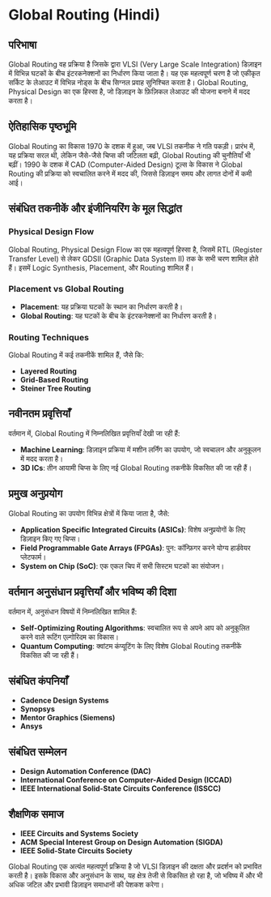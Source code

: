# Global Routing (Hindi)

## परिभाषा
Global Routing वह प्रक्रिया है जिसके द्वारा VLSI (Very Large Scale Integration) डिज़ाइन में विभिन्न घटकों के बीच इंटरकनेक्शनों का निर्धारण किया जाता है। यह एक महत्वपूर्ण चरण है जो एकीकृत सर्किट के लेआउट में विभिन्न नोड्स के बीच सिग्नल प्रवाह सुनिश्चित करता है। Global Routing, Physical Design का एक हिस्सा है, जो डिज़ाइन के फ़िज़िकल लेआउट की योजना बनाने में मदद करता है।

## ऐतिहासिक पृष्ठभूमि
Global Routing का विकास 1970 के दशक में हुआ, जब VLSI तकनीक ने गति पकड़ी। प्रारंभ में, यह प्रक्रिया सरल थी, लेकिन जैसे-जैसे चिप्स की जटिलता बढ़ी, Global Routing की चुनौतियाँ भी बढ़ीं। 1990 के दशक में CAD (Computer-Aided Design) टूल्स के विकास ने Global Routing की प्रक्रिया को स्वचालित करने में मदद की, जिससे डिज़ाइन समय और लागत दोनों में कमी आई।

## संबंधित तकनीकें और इंजीनियरिंग के मूल सिद्धांत
### Physical Design Flow
Global Routing, Physical Design Flow का एक महत्वपूर्ण हिस्सा है, जिसमें RTL (Register Transfer Level) से लेकर GDSII (Graphic Data System II) तक के सभी चरण शामिल होते हैं। इसमें Logic Synthesis, Placement, और Routing शामिल हैं। 

### Placement vs Global Routing
- **Placement**: यह प्रक्रिया घटकों के स्थान का निर्धारण करती है।
- **Global Routing**: यह घटकों के बीच के इंटरकनेक्शनों का निर्धारण करती है।

### Routing Techniques
Global Routing में कई तकनीकें शामिल हैं, जैसे कि:
- **Layered Routing**
- **Grid-Based Routing**
- **Steiner Tree Routing**

## नवीनतम प्रवृत्तियाँ
वर्तमान में, Global Routing में निम्नलिखित प्रवृत्तियाँ देखी जा रही हैं:
- **Machine Learning**: डिज़ाइन प्रक्रिया में मशीन लर्निंग का उपयोग, जो स्वचालन और अनुकूलन में मदद करता है।
- **3D ICs**: तीन आयामी चिप्स के लिए नई Global Routing तकनीकें विकसित की जा रही हैं।

## प्रमुख अनुप्रयोग
Global Routing का उपयोग विभिन्न क्षेत्रों में किया जाता है, जैसे:
- **Application Specific Integrated Circuits (ASICs)**: विशेष अनुप्रयोगों के लिए डिज़ाइन किए गए चिप्स।
- **Field Programmable Gate Arrays (FPGAs)**: पुन: कॉन्फ़िगर करने योग्य हार्डवेयर प्लेटफार्म।
- **System on Chip (SoC)**: एक एकल चिप में सभी सिस्टम घटकों का संयोजन।

## वर्तमान अनुसंधान प्रवृत्तियाँ और भविष्य की दिशा
वर्तमान में, अनुसंधान विषयों में निम्नलिखित शामिल हैं:
- **Self-Optimizing Routing Algorithms**: स्वचालित रूप से अपने आप को अनुकूलित करने वाले रूटिंग एल्गोरिदम का विकास।
- **Quantum Computing**: क्वांटम कंप्यूटिंग के लिए विशेष Global Routing तकनीकें विकसित की जा रही हैं।

## संबंधित कंपनियाँ
- **Cadence Design Systems**
- **Synopsys**
- **Mentor Graphics (Siemens)**
- **Ansys**

## संबंधित सम्मेलन
- **Design Automation Conference (DAC)**
- **International Conference on Computer-Aided Design (ICCAD)**
- **IEEE International Solid-State Circuits Conference (ISSCC)**

## शैक्षणिक समाज
- **IEEE Circuits and Systems Society**
- **ACM Special Interest Group on Design Automation (SIGDA)**
- **IEEE Solid-State Circuits Society**

Global Routing एक अत्यंत महत्वपूर्ण प्रक्रिया है जो VLSI डिज़ाइन की दक्षता और प्रदर्शन को प्रभावित करती है। इसके विकास और अनुसंधान के साथ, यह क्षेत्र तेजी से विकसित हो रहा है, जो भविष्य में और भी अधिक जटिल और प्रभावी डिज़ाइन समाधानों की पेशकश करेगा।